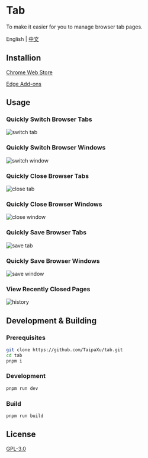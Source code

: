 # Tab

To make it easier for you to manage browser tab pages.

English | [中文](./README_ZH.md)

## Installion

[Chrome Web Store](https://chrome.google.com/webstore/detail/tab/jjihajofddejmecdigfhddjkondfjkgf)

[Edge Add-ons](https://microsoftedge.microsoft.com/addons/detail/tab/cjgpidanmhajlibcajahfjeenpdokicg)

## Usage

### Quickly Switch Browser Tabs

![switch tab](./switchTab.gif)

### Quickly Switch Browser Windows

![switch window](./switchWindow.gif)

### Quickly Close Browser Tabs

![close tab](./closeTab.gif)

### Quickly Close Browser Windows

![close window](./closeWindow.gif)

### Quickly Save Browser Tabs

![save tab](./saveTab.gif)

### Quickly Save Browser Windows

![save window](./saveWindow.gif)

### View Recently Closed Pages

![history](./history.gif)

## Development & Building

### Prerequisites

```bash
git clone https://github.com/TaipaXu/tab.git
cd tab
pnpm i
```

### Development

```bash
pnpm run dev
```

### Build

```bash
pnpm run build
```

## License

[GPL-3.0](LICENSE)
